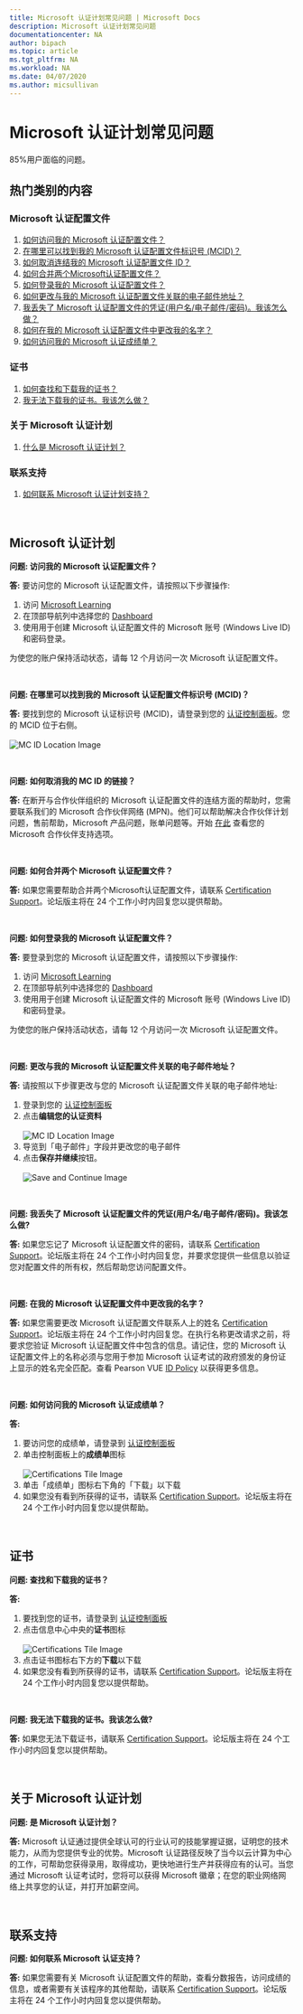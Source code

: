```yaml
---
title: Microsoft 认证计划常见问题 | Microsoft Docs
description: Microsoft 认证计划常见问题
documentationcenter: NA
author: bipach
ms.topic: article
ms.tgt_pltfrm: NA
ms.workload: NA
ms.date: 04/07/2020
ms.author: micsullivan
---
```


# Microsoft 认证计划常见问题

85%用户面临的问题。

## 热门类别的内容

### Microsoft 认证配置文件
1. [如何访问我的 Microsoft 认证配置文件？](#a1)
2. [在哪里可以找到我的 Microsoft 认证配置文件标识号 (MCID)？](#a2)
3. [如何取消连结我的 Microsoft 认证配置文件 ID？](#a3)
4. [如何合并两个Microsoft认证配置文件？](#a4)
5. [如何登录我的 Microsoft 认证配置文件？](#a5)
6. [如何更改与我的 Microsoft 认证配置文件关联的电子邮件地址？](#a6)
7. [我丢失了 Microsoft 认证配置文件的凭证(用户名/电子邮件/密码)。我该怎么做？](#a7)
8. [如何在我的 Microsoft 认证配置文件中更改我的名字？](#a8)
9. [如何访问我的 Microsoft 认证成绩单？](#a9)

### 证书
1. [如何查找和下载我的证书？](#b1)
2. [我无法下载我的证书。我该怎么做？](#b2)

### 关于 Microsoft 认证计划
1. [什么是 Microsoft 认证计划？](#c1)

### 联系支持
1. [如何联系 Microsoft 认证计划支持？](#d1)

<br/>

## Microsoft 认证计划

**问题: 访问我的 Microsoft 认证配置文件？**<a name="a1"></a>

**答:** 要访问您的 Microsoft 认证配置文件，请按照以下步骤操作:   

1. 访问 [Microsoft Learning](https://www.microsoft.com/learning/)
2. 在顶部导航列中选择您的 [Dashboard](https://www.microsoft.com/learning/dashboard.aspx)
3. 使用用于创建 Microsoft 认证配置文件的 Microsoft 账号 (Windows Live ID) 和密码登录。

为使您的账户保持活动状态，请每 12 个月访问一次 Microsoft 认证配置文件。  

<br/>

**问题: 在哪里可以找到我的 Microsoft 认证配置文件标识号 (MCID)？**<a name="a2"></a>

**答:** 要找到您的 Microsoft 认证标识号 (MCID)，请登录到您的 [认证控制面板](https://www.microsoft.com/learning/dashboard.aspx)。您的 MCID 位于右侧。<br/> <br/>
![MC ID Location Image](images/find-mc-id.png)<br/>

<br/>

**问题: 如何取消我的 MC ID 的链接？**<a name="a3"></a>

**答:** 在断开与合作伙伴组织的 Microsoft 认证配置文件的连结方面的帮助时，您需要联系我们的 Microsoft 合作伙伴网络 (MPN)。他们可以帮助解决合作伙伴计划问题，售前帮助，Microsoft 产品问题，账单问题等。开始 [在此](https://partner.microsoft.com/support/) 查看您的 Microsoft 合作伙伴支持选项。

<br/>

**问题: 如何合并两个 Microsoft 认证配置文件？**<a name="a4"></a>

**答:** 如果您需要帮助合并两个Microsoft认证配置文件，请联系 [Certification Support](https://aka.ms/mcpforum)。论坛版主将在 24 个工作小时内回复您以提供帮助。

<br/>

**问题: 如何登录我的 Microsoft 认证配置文件？**<a name="a5"></a>

**答:** 要登录到您的 Microsoft 认证配置文件，请按照以下步骤操作: 
 
1. 访问 [Microsoft Learning](https://www.microsoft.com/learning/)
2. 在顶部导航列中选择您的  [Dashboard](https://www.microsoft.com/learning/dashboard.aspx)
3. 使用用于创建 Microsoft 认证配置文件的 Microsoft 账号 (Windows Live ID) 和密码登录。

为使您的账户保持活动状态，请每 12 个月访问一次 Microsoft 认证配置文件。

<br/>

**问题: 更改与我的 Microsoft 认证配置文件关联的电子邮件地址？**<a name="a6"></a>

**答:** 请按照以下步骤更改与您的 Microsoft 认证配置文件关联的电子邮件地址: 

1. 登录到您的 [认证控制面板](https://www.microsoft.com/learning/dashboard.aspx)
2. 点击**编辑您的认证资料** <br/> <br/>
![MC ID Location Image](images/find-mc-id.png)<br/>
3. 导览到「电子邮件」字段并更改您的电子邮件
4. 点击**保存并继续**按钮。<br/> <br/>
![Save and Continue Image](images/save-and-continue.jpg)<br/>

<br/>

**问题: 我丢失了 Microsoft 认证配置文件的凭证(用户名/电子邮件/密码)。我该怎么做?**<a name="a7"></a>

**答:** 如果您忘记了 Microsoft 认证配置文件的密码，请联系 [Certification Support](https://aka.ms/mcpforum)。论坛版主将在 24 个工作小时内回复您，并要求您提供一些信息以验证您对配置文件的所有权，然后帮助您访问配置文件。

<br/>

**问题: 在我的 Microsoft 认证配置文件中更改我的名字？**<a name="a8"></a>

**答:** 如果您需要更改 Microsoft 认证配置文件联系人上的姓名 [Certification Support](https://aka.ms/mcpforum)。论坛版主将在 24 个工作小时内回复您。在执行名称更改请求之前，将要求您验证 Microsoft 认证配置文件中包含的信息。请记住，您的 Microsoft 认证配置文件上的名称必须与您用于参加 Microsoft 认证考试的政府颁发的身份证上显示的姓名完全匹配。查看 Pearson VUE [ID Policy](https://home.pearsonvue.com/Policies/1S/English) 以获得更多信息。

<br/>

**问题: 如何访问我的 Microsoft 认证成绩单？**<a name="a9"></a>

**答:**
1. 要访问您的成绩单，请登录到 [认证控制面板](https://www.microsoft.com/learning/dashboard.aspx)
2. 单击控制面板上的**成绩单**图标<br/> <br/>
![Certifications Tile Image](images/certifications-tile.jpg)<br/>
3. 单击「成绩单」图标右下角的「下载」以下载
4. 如果您没有看到所获得的证书，请联系 [Certification Support](https://aka.ms/mcpforum)。论坛版主将在 24 个工作小时内回复您以提供帮助。

<br/>

## 证书

**问题: 查找和下载我的证书？**<a name="b1"></a>

**答:**
1. 要找到您的证书，请登录到 [认证控制面板](https://www.microsoft.com/learning/dashboard.aspx)
2. 点击信息中心中央的**证书**图标<br/> <br/>
![Certifications Tile Image](images/certifications-tile.jpg)<br/>
3. 点击证书图标右下方的**下载**以下载
4. 如果您没有看到所获得的证书，请联系 [Certification Support](https://aka.ms/mcpforum)。论坛版主将在 24 个工作小时内回复您以提供帮助。

<br/>

**问题: 我无法下载我的证书。我该怎么做?**<a name="b2"></a>

**答:** 如果您无法下载证书，请联系 [Certification Support](https://aka.ms/mcpforum)。论坛版主将在 24 个工作小时内回复您以提供帮助。

<br/>

## 关于 Microsoft 认证计划

**问题: 是 Microsoft 认证计划？**<a name="c1"></a>

**答:** Microsoft 认证通过提供全球认可的行业认可的技能掌握证据，证明您的技术能力，从而为您提供专业的优势。Microsoft 认证路径反映了当今以云计算为中心的工作，可帮助您获得录用，取得成功，更快地进行生产并获得应有的认可。当您通过 Microsoft 认证考试时，您将可以获得 Microsoft 徽章；在您的职业网络网络上共享您的认证，并打开加薪空间。

<br/>

## 联系支持

**问题: 如何联系 Microsoft 认证支持？**<a name="d1"></a>

**答:** 如果您需要有关 Microsoft 认证配置文件的帮助，查看分数报告，访问成绩的信息，或者需要有关该程序的其他帮助，请联系 [Certification Support](https://aka.ms/mcpforum)。论坛版主将在 24 个工作小时内回复您以提供帮助。
